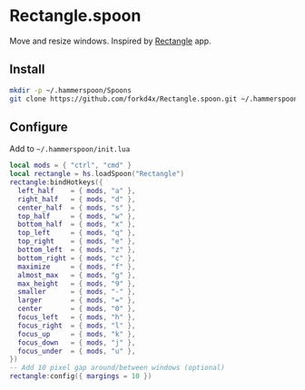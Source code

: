 # Rectangle.spoon

Move and resize windows.
Inspired by [Rectangle](https://github.com/rxhanson/Rectangle) app.

## Install
```bash
mkdir -p ~/.hammerspoon/Spoons
git clone https://github.com/forkd4x/Rectangle.spoon.git ~/.hammerspoon/Spoons/Rectangle.spoon
```

## Configure
Add to `~/.hammerspoon/init.lua`
```lua
local mods = { "ctrl", "cmd" }
local rectangle = hs.loadSpoon("Rectangle")
rectangle:bindHotkeys({
  left_half    = { mods, "a" },
  right_half   = { mods, "d" },
  center_half  = { mods, "s" },
  top_half     = { mods, "w" },
  bottom_half  = { mods, "x" },
  top_left     = { mods, "q" },
  top_right    = { mods, "e" },
  bottom_left  = { mods, "z" },
  bottom_right = { mods, "c" },
  maximize     = { mods, "f" },
  almost_max   = { mods, "g" },
  max_height   = { mods, "9" },
  smaller      = { mods, "-" },
  larger       = { mods, "=" },
  center       = { mods, "0" },
  focus_left   = { mods, "h" },
  focus_right  = { mods, "l" },
  focus_up     = { mods, "k" },
  focus_down   = { mods, "j" },
  focus_under  = { mods, "u" },
})
-- Add 10 pixel gap around/between windows (optional)
rectangle:config({ margings = 10 })
```
